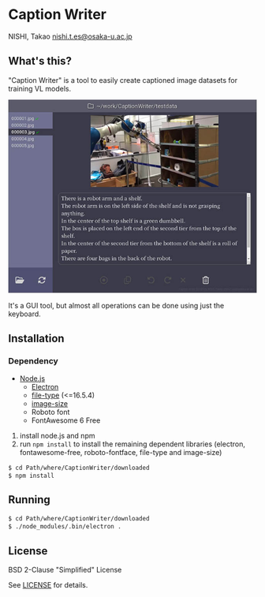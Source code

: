 # Caption Writer
NISHI, Takao <nishi.t.es@osaka-u.ac.jp>

## What's this?
"Caption Writer" is a tool to easily create captioned image datasets for training VL models.

![Screen Shot](screenshot.jpg)

It's a GUI tool, but almost all operations can be done using just the keyboard.

## Installation
### Dependency
* [Node.js](https://nodejs.org/)
  * [Electron](https://www.electronjs.org/)
  * [file-type](https://www.npmjs.com/package/file-type) (<=16.5.4)
  * [image-size](https://www.npmjs.com/package/image-size)
  * Roboto font
  * FontAwesome 6 Free

1. install node.js and npm
2. run `npm install` to install the remaining dependent libraries (electron, fontawesome-free, roboto-fontface, file-type and image-size)

```
$ cd Path/where/CaptionWriter/downloaded
$ npm install
```

## Running
```
$ cd Path/where/CaptionWriter/downloaded
$ ./node_modules/.bin/electron .
```


## License

BSD 2-Clause "Simplified" License

See [LICENSE](./LICENSE) for details.
